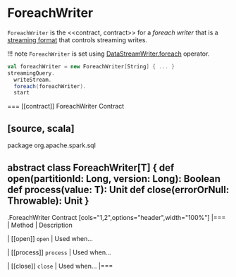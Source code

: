 # ForeachWriter

`ForeachWriter` is the <<contract, contract>> for a *foreach writer* that is a [streaming format](DataStreamWriter.md#foreach) that controls streaming writes.

!!! note
    `ForeachWriter` is set using [DataStreamWriter.foreach](DataStreamWriter.md#foreach) operator.

```scala
val foreachWriter = new ForeachWriter[String] { ... }
streamingQuery.
  writeStream.
  foreach(foreachWriter).
  start
```

=== [[contract]] ForeachWriter Contract

[source, scala]
----
package org.apache.spark.sql

abstract class ForeachWriter[T] {
  def open(partitionId: Long, version: Long): Boolean
  def process(value: T): Unit
  def close(errorOrNull: Throwable): Unit
}
----

.ForeachWriter Contract
[cols="1,2",options="header",width="100%"]
|===
| Method
| Description

| [[open]] `open`
| Used when...

| [[process]] `process`
| Used when...

| [[close]] `close`
| Used when...
|===
